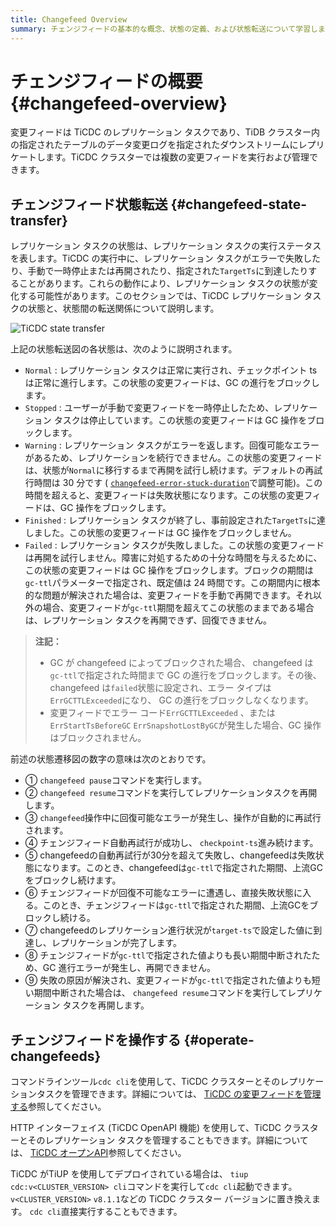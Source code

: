 ```yaml
---
title: Changefeed Overview
summary: チェンジフィードの基本的な概念、状態の定義、および状態転送について学習します。
---
```


# チェンジフィードの概要 {#changefeed-overview}

変更フィードは TiCDC のレプリケーション タスクであり、TiDB クラスター内の指定されたテーブルのデータ変更ログを指定されたダウンストリームにレプリケートします。TiCDC クラスターでは複数の変更フィードを実行および管理できます。

## チェンジフィード状態転送 {#changefeed-state-transfer}

レプリケーション タスクの状態は、レプリケーション タスクの実行ステータスを表します。TiCDC の実行中に、レプリケーション タスクがエラーで失敗したり、手動で一時停止または再開されたり、指定された`TargetTs`に到達したりすることがあります。これらの動作により、レプリケーション タスクの状態が変化する可能性があります。このセクションでは、TiCDC レプリケーション タスクの状態と、状態間の転送関係について説明します。

![TiCDC state transfer](/media/ticdc/ticdc-changefeed-state-transfer.png)

上記の状態転送図の各状態は、次のように説明されます。

-   `Normal` : レプリケーション タスクは正常に実行され、チェックポイント ts は正常に進行します。この状態の変更フィードは、GC の進行をブロックします。
-   `Stopped` : ユーザーが手動で変更フィードを一時停止したため、レプリケーション タスクは停止しています。この状態の変更フィードは GC 操作をブロックします。
-   `Warning` : レプリケーション タスクがエラーを返します。回復可能なエラーがあるため、レプリケーションを続行できません。この状態の変更フィードは、状態が`Normal`に移行するまで再開を試行し続けます。デフォルトの再試行時間は 30 分です ( [`changefeed-error-stuck-duration`](/ticdc/ticdc-changefeed-config.md)で調整可能)。この時間を超えると、変更フィードは失敗状態になります。この状態の変更フィードは、GC 操作をブロックします。
-   `Finished` : レプリケーション タスクが終了し、事前設定された`TargetTs`に達しました。この状態の変更フィードは GC 操作をブロックしません。
-   `Failed` : レプリケーション タスクが失敗しました。この状態の変更フィードは再開を試行しません。障害に対処するための十分な時間を与えるために、この状態の変更フィードは GC 操作をブロックします。ブロックの期間は`gc-ttl`パラメーターで指定され、既定値は 24 時間です。この期間内に根本的な問題が解決された場合は、変更フィードを手動で再開できます。それ以外の場合、変更フィードが`gc-ttl`期間を超えてこの状態のままである場合は、レプリケーション タスクを再開できず、回復できません。

> **注記：**
>
> -   GC が changefeed によってブロックされた場合、 changefeed は`gc-ttl`で指定された時間まで GC の進行をブロックします。その後、 changefeed は`failed`状態に設定され、エラー タイプは`ErrGCTTLExceeded`になり、 GC の進行をブロックしなくなります。
> -   変更フィードでエラー コード`ErrGCTTLExceeded` 、または`ErrStartTsBeforeGC` `ErrSnapshotLostByGC`が発生した場合、GC 操作はブロックされません。

前述の状態遷移図の数字の意味は次のとおりです。

-   ① `changefeed pause`コマンドを実行します。
-   ② `changefeed resume`コマンドを実行してレプリケーションタスクを再開します。
-   ③ `changefeed`操作中に回復可能なエラーが発生し、操作が自動的に再試行されます。
-   ④ チェンジフィード自動再試行が成功し、 `checkpoint-ts`進み続けます。
-   ⑤ changefeedの自動再試行が30分を超えて失敗し、changefeedは失敗状態になります。このとき、changefeedは`gc-ttl`で指定された期間、上流GCをブロックし続けます。
-   ⑥ チェンジフィードが回復不可能なエラーに遭遇し、直接失敗状態に入る。このとき、チェンジフィードは`gc-ttl`で指定された期間、上流GCをブロックし続ける。
-   ⑦ changefeedのレプリケーション進行状況が`target-ts`で設定した値に到達し、レプリケーションが完了します。
-   ⑧ チェンジフィードが`gc-ttl`で指定された値よりも長い期間中断されたため、GC 進行エラーが発生し、再開できません。
-   ⑨ 失敗の原因が解決され、変更フィードが`gc-ttl`で指定された値よりも短い期間中断された場合は、 `changefeed resume`コマンドを実行してレプリケーション タスクを再開します。

## チェンジフィードを操作する {#operate-changefeeds}

コマンドラインツール`cdc cli`を使用して、TiCDC クラスターとそのレプリケーションタスクを管理できます。詳細については、 [TiCDC の変更フィードを管理する](/ticdc/ticdc-manage-changefeed.md)参照してください。

HTTP インターフェイス (TiCDC OpenAPI 機能) を使用して、TiCDC クラスターとそのレプリケーション タスクを管理することもできます。詳細については、 [TiCDC オープンAPI](/ticdc/ticdc-open-api.md)参照してください。

TiCDC がTiUP を使用してデプロイされている場合は、 `tiup cdc:v<CLUSTER_VERSION> cli`コマンドを実行して`cdc cli`起動できます。 `v<CLUSTER_VERSION>` `v8.1.1`などの TiCDC クラスター バージョンに置き換えます。 `cdc cli`直接実行することもできます。
